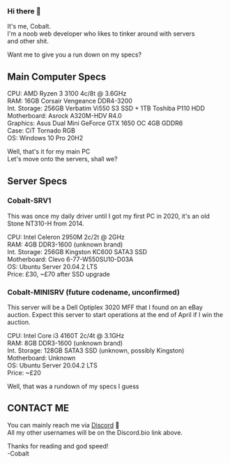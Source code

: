 ### Hi there 👋

It's me, Cobalt.  
I'm a noob web developer who likes to tinker around with servers  
and other shit.  

Want me to give you a run down on my specs?  

## Main Computer Specs  

CPU: AMD Ryzen 3 3100 4c/8t @ 3.6GHz  
RAM: 16GB Corsair Vengeance DDR4-3200  
Int. Storage: 256GB Verbatim Vi550 S3 SSD + 1TB Toshiba P110 HDD  
Motherboard: Asrock A320M-HDV R4.0  
Graphics: Asus Dual Mini GeForce GTX 1650 OC 4GB GDDR6  
Case: CiT Tornado RGB  
OS: Windows 10 Pro 20H2  

Well, that's it for my main PC  
Let's move onto the servers, shall we?  

## Server Specs  

### Cobalt-SRV1

This was once my daily driver until I got my first PC in 2020, it's an old Stone NT310-H from 2014.  

CPU: Intel Celeron 2950M 2c/2t @ 2GHz  
RAM: 4GB DDR3-1600 (unknown brand)  
Int. Storage: 256GB Kingston KC600 SATA3 SSD  
Motherboard: Clevo 6-77-W550SU10-D03A  
OS: Ubuntu Server 20.04.2 LTS  
Price: £30, ~£70 after SSD upgrade 

### Cobalt-MINISRV (future codename, unconfirmed)  

This server will be a Dell Optiplex 3020 MFF that I found on an eBay auction. Expect this server to start operations at the end of April if I win the auction.  

CPU: Intel Core i3 4160T 2c/4t @ 3.1GHz  
RAM: 8GB DDR3-1600 (unknown brand)  
Int. Storage: 128GB SATA3 SSD (unknown, possibly Kingston)  
Motherboard: Unknown  
OS: Ubuntu Server 20.04.2 LTS  
Price: ~£20  

Well, that was a rundown of my specs I guess

## CONTACT ME

You can mainly reach me via [Discord](dsc.bio/criterion4101) :speech_balloon:  
All my other usernames will be on the Discord.bio link above.  

Thanks for reading and god speed!  
-Cobalt  
